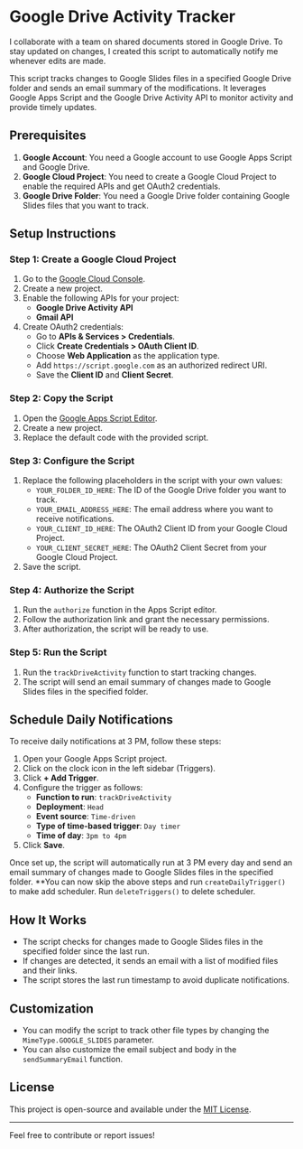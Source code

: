 # Google Drive Activity Tracker

I collaborate with a team on shared documents stored in Google Drive. To stay updated on changes, I created this script to automatically notify me whenever edits are made.

This script tracks changes to Google Slides files in a specified Google Drive folder and sends an email summary of the modifications. It leverages Google Apps Script and the Google Drive Activity API to monitor activity and provide timely updates.

## Prerequisites

1. **Google Account**: You need a Google account to use Google Apps Script and Google Drive.
2. **Google Cloud Project**: You need to create a Google Cloud Project to enable the required APIs and get OAuth2 credentials.
3. **Google Drive Folder**: You need a Google Drive folder containing Google Slides files that you want to track.

## Setup Instructions

### Step 1: Create a Google Cloud Project
1. Go to the [Google Cloud Console](https://console.cloud.google.com/).
2. Create a new project.
3. Enable the following APIs for your project:
   - **Google Drive Activity API**
   - **Gmail API**
4. Create OAuth2 credentials:
   - Go to **APIs & Services > Credentials**.
   - Click **Create Credentials > OAuth Client ID**.
   - Choose **Web Application** as the application type.
   - Add `https://script.google.com` as an authorized redirect URI.
   - Save the **Client ID** and **Client Secret**.

### Step 2: Copy the Script
1. Open the [Google Apps Script Editor](https://script.google.com/).
2. Create a new project.
3. Replace the default code with the provided script.

### Step 3: Configure the Script
1. Replace the following placeholders in the script with your own values:
   - `YOUR_FOLDER_ID_HERE`: The ID of the Google Drive folder you want to track.
   - `YOUR_EMAIL_ADDRESS_HERE`: The email address where you want to receive notifications.
   - `YOUR_CLIENT_ID_HERE`: The OAuth2 Client ID from your Google Cloud Project.
   - `YOUR_CLIENT_SECRET_HERE`: The OAuth2 Client Secret from your Google Cloud Project.
2. Save the script.

### Step 4: Authorize the Script
1. Run the `authorize` function in the Apps Script editor.
2. Follow the authorization link and grant the necessary permissions.
3. After authorization, the script will be ready to use.

### Step 5: Run the Script
1. Run the `trackDriveActivity` function to start tracking changes.
2. The script will send an email summary of changes made to Google Slides files in the specified folder.

## Schedule Daily Notifications

To receive daily notifications at 3 PM, follow these steps:

1. Open your Google Apps Script project.
2. Click on the clock icon in the left sidebar (Triggers).
3. Click **+ Add Trigger**.
4. Configure the trigger as follows:
   - **Function to run**: `trackDriveActivity`
   - **Deployment**: `Head`
   - **Event source**: `Time-driven`
   - **Type of time-based trigger**: `Day timer`
   - **Time of day**: `3pm to 4pm`
5. Click **Save**.

Once set up, the script will automatically run at 3 PM every day and send an email summary of changes made to Google Slides files in the specified folder.
**You can now skip the above steps and run `createDailyTrigger()` to make add scheduler. Run `deleteTriggers()` to delete scheduler.

## How It Works
- The script checks for changes made to Google Slides files in the specified folder since the last run.
- If changes are detected, it sends an email with a list of modified files and their links.
- The script stores the last run timestamp to avoid duplicate notifications.

## Customization
- You can modify the script to track other file types by changing the `MimeType.GOOGLE_SLIDES` parameter.
- You can also customize the email subject and body in the `sendSummaryEmail` function.

## License
This project is open-source and available under the [MIT License](LICENSE).

---

Feel free to contribute or report issues!
